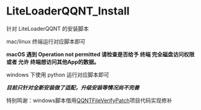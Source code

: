 # LiteLoaderQQNT_Install
针对 LiteLoaderQQNT 的安装脚本

mac/linux 终端运行对应脚本即可

**macOS 遇到 Operation not permitted 请检查是否给予 终端 完全磁盘访问权限 或者 允许 终端想访问其他App的数据。**

windows 下使用 python 运行对应脚本即可

***目前只针对全新安装做了适配，升级安装等情况尚不完善***

特别鸣谢：windows脚本借用[QQNTFileVerifyPatch](https://github.com/LiteLoaderQQNT/QQNTFileVerifyPatch)项目代码实现修补
